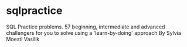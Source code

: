 # sqlpractice
SQL Practice problems. 57 beginning, intermediate and advanced challengers for you to solve using a 'learn-by-doing' approach By Sylvia Moestl Vasilik
